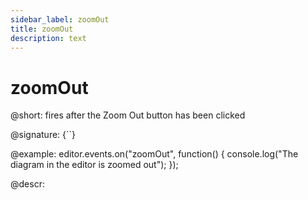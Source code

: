 ```yaml
---
sidebar_label: zoomOut
title: zoomOut
description: text
---
```


# zoomOut

@short: fires after the Zoom Out button has been clicked

@signature: {``}

@example:
editor.events.on("zoomOut", function() {
    console.log("The diagram in the editor is zoomed out");
});

@descr: